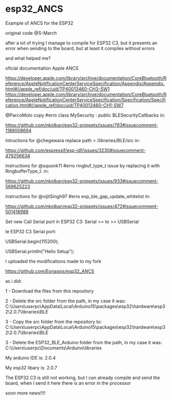 # esp32_ANCS

Example of ANCS for the ESP32

original code @S-March


after a lot of trying I manage to compile for ESP32 C3, but it presents an error when sending to the board, but at least it compiles without errors

and what helped me?

oficial documentation Apple ANCS

https://developer.apple.com/library/archive/documentation/CoreBluetooth/Reference/AppleNotificationCenterServiceSpecification/Appendix/Appendix.html#//apple_ref/doc/uid/TP40013460-CH3-SW1
 https://developer.apple.com/library/archive/documentation/CoreBluetooth/Reference/AppleNotificationCenterServiceSpecification/Specification/Specification.html#//apple_ref/doc/uid/TP40013460-CH1-SW7


@ParcoMolo copy #erro class MySecurity : public BLESecurityCallbacks in:

https://github.com/nkolban/esp32-snippets/issues/793#issuecomment-1189008694

intructions for @chegewara replace path > /libraries/BLE/src in:

https://github.com/espressif/esp-idf/issues/3230#issuecomment-479256634

instructions for @squonk11 #erro ringbuf_type_t  issue by replacing it with RingbufferType_t. in:

https://github.com/nkolban/esp32-snippets/issues/933#issuecomment-569625223

instructions for @vijitSingh97 #erro esp_ble_gap_update_whitelist in:

https://github.com/nkolban/esp32-snippets/issues/472#issuecomment-501418988

Set new Call Serial port in ESP32 C3: Serial >> to >> USBSerial

Ie ESP32 C3 Serial port:

USBSerial.begin(115200);

USBSerial.println("Hello Setup");

I uploaded the modifications made to my fork

https://github.com/Eonassis/esp32_ANCS



as i did:
 
1 - Download the files from this repository

2 - Delete the src folder from the path, in my case it was: C:\Users\userpc\AppData\Local\Arduino15\packages\esp32\hardware\esp32\2.0.7\libraries\BLE

3 - Copy the src folder from the repository to: C:\Users\userpc\AppData\Local\Arduino15\packages\esp32\hardware\esp32\2.0.7\libraries\BLE

3 - Delete the ESP32_BLE_Arduino folder from the path, in my case it was: C:\Users\userpc\Documents\Arduino\libraries


My arduino IDE is: 2.0.4

My esp32 libary is: 2.0.7


The ESP32 C3 is still not working, but I can already compile and send the board, when I send it here there is an error in the processor

soon more news!!!!

